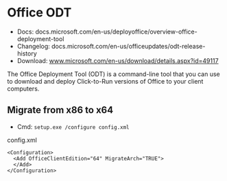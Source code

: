 # Office ODT
- Docs: docs.microsoft.com/en-us/deployoffice/overview-office-deployment-tool
- Changelog: docs.microsoft.com/en-us/officeupdates/odt-release-history
- Download: www.microsoft.com/en-us/download/details.aspx?id=49117

The Office Deployment Tool (ODT) is a command-line tool that you can use to download and deploy Click-to-Run versions of Office to your client computers.



## Migrate from x86 to x64
- Cmd: `setup.exe /configure config.xml`

config.xml
```
<Configuration>
  <Add OfficeClientEdition="64" MigrateArch="TRUE">
  </Add>
</Configuration>
```